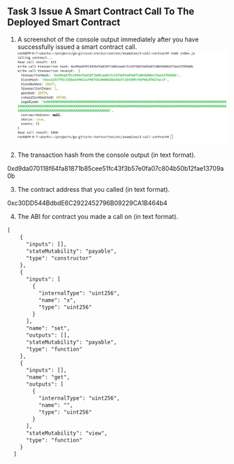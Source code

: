 ## Task 3 Issue A Smart Contract Call To The Deployed Smart Contract

1. A screenshot of the console output immediately after you have successfully issued a smart contract call.
![png](./png1.png)

2. The transaction hash from the console output (in text format).

0xd9da070118f64fa81871b85cee51fc43f3b57e0fa07c804b50b12fae13709a0b

3. The contract address that you called (in text format).

0xc30DD544BdbdE6C2922452796B09229CA1B464b4

4. The ABI for contract you made a call on (in text format).

```
[
    {
      "inputs": [],
      "stateMutability": "payable",
      "type": "constructor"
    },
    {
      "inputs": [
        {
          "internalType": "uint256",
          "name": "x",
          "type": "uint256"
        }
      ],
      "name": "set",
      "outputs": [],
      "stateMutability": "payable",
      "type": "function"
    },
    {
      "inputs": [],
      "name": "get",
      "outputs": [
        {
          "internalType": "uint256",
          "name": "",
          "type": "uint256"
        }
      ],
      "stateMutability": "view",
      "type": "function"
    }
  ]
  ```